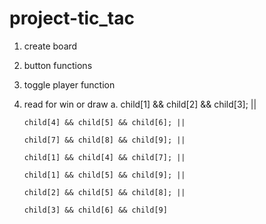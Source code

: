 # project-tic_tac

1. create board
2. button functions
3. toggle player function
4. read for win or draw
    a. child[1] && child[2] && child[3]; ||

       child[4] && child[5] && child[6]; ||

       child[7] && child[8] && child[9]; ||
    
       child[1] && child[4] && child[7]; ||

       child[1] && child[5] && child[9]; ||

       child[2] && child[5] && child[8]; ||

       child[3] && child[6] && child[9]